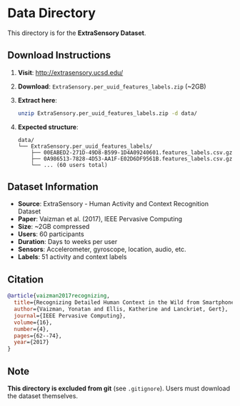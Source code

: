 # Data Directory

This directory is for the **ExtraSensory Dataset**.

## Download Instructions

1. **Visit**: http://extrasensory.ucsd.edu/

2. **Download**: `ExtraSensory.per_uuid_features_labels.zip` (~2GB)

3. **Extract here**:
   ```bash
   unzip ExtraSensory.per_uuid_features_labels.zip -d data/
   ```

4. **Expected structure**:
   ```
   data/
   └── ExtraSensory.per_uuid_features_labels/
       ├── 00EABED2-271D-49D8-B599-1D4A09240601.features_labels.csv.gz
       ├── 0A986513-7828-4D53-AA1F-E02D6DF9561B.features_labels.csv.gz
       └── ... (60 users total)
   ```

## Dataset Information

- **Source**: ExtraSensory - Human Activity and Context Recognition Dataset
- **Paper**: Vaizman et al. (2017), IEEE Pervasive Computing
- **Size**: ~2GB compressed
- **Users**: 60 participants
- **Duration**: Days to weeks per user
- **Sensors**: Accelerometer, gyroscope, location, audio, etc.
- **Labels**: 51 activity and context labels

## Citation

```bibtex
@article{vaizman2017recognizing,
  title={Recognizing Detailed Human Context in the Wild from Smartphones and Smartwatches},
  author={Vaizman, Yonatan and Ellis, Katherine and Lanckriet, Gert},
  journal={IEEE Pervasive Computing},
  volume={16},
  number={4},
  pages={62--74},
  year={2017}
}
```

## Note

**This directory is excluded from git** (see `.gitignore`). Users must download the dataset themselves.
